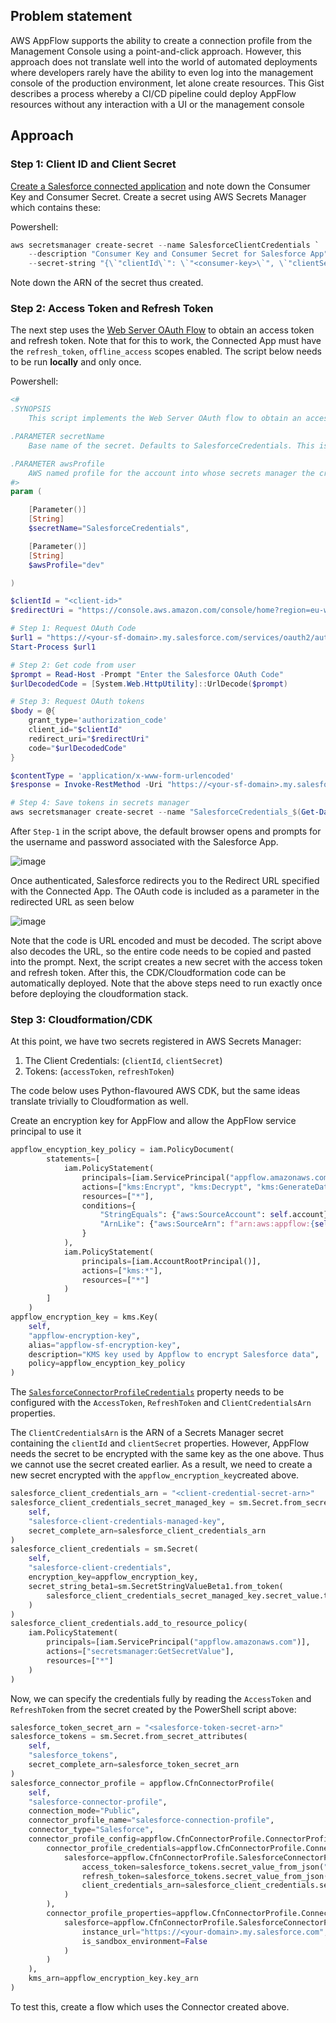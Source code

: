 ## Problem statement
AWS AppFlow supports the ability to create a connection profile from the Management Console using a point-and-click approach. However, this approach does not translate well into the world of automated deployments where developers rarely have the ability to even log into the management console of the production environment, let alone create resources. This Gist describes a process whereby a CI/CD pipeline could deploy AppFlow resources without any interaction with a UI or the management console

## Approach

### Step 1: Client ID and Client Secret
[Create a Salesforce connected application](https://docs.aws.amazon.com/appflow/latest/userguide/salesforce.html#salesforce-global-connected-app-instructions) and note down the Consumer Key and Consumer Secret. Create a secret using AWS Secrets Manager which contains these:

Powershell:
```PowerShell
aws secretsmanager create-secret --name SalesforceClientCredentials `
    --description "Consumer Key and Consumer Secret for Salesforce App" `
    --secret-string "{\`"clientId\`": \`"<consumer-key>\`", \`"clientSecret\`": \`"<consumer-secret>\`"}"
```
Note down the ARN of the secret thus created.

### Step 2: Access Token and Refresh Token
The next step uses the [Web Server OAuth Flow](https://help.salesforce.com/s/articleView?id=sf.remoteaccess_oauth_web_server_flow.htm&type=5) to obtain an access token and refresh token. Note that for this to work, the Connected App must have the `refresh_token`, `offline_access` scopes enabled. The script below needs to be run **locally** and only once. 

Powershell:
```PowerShell
<#
.SYNOPSIS
    This script implements the Web Server OAuth flow to obtain an access token and refresh token for Salesforce. These are then stored in an AWS Secrets Manager secret.

.PARAMETER secretName 
    Base name of the secret. Defaults to SalesforceCredentials. This is always suffixed by a timestamp in the format yyyy-mm-ddTHHmmss

.PARAMETER awsProfile
    AWS named profile for the account into whose secrets manager the credentials are saved
#>
param (

    [Parameter()]
    [String]
    $secretName="SalesforceCredentials",

    [Parameter()]
    [String]
    $awsProfile="dev"

)

$clientId = "<client-id>"
$redirectUri = "https://console.aws.amazon.com/console/home?region=eu-west-1" # Use the redirect-uri provided with the connected app

# Step 1: Request OAuth Code
$url1 = "https://<your-sf-domain>.my.salesforce.com/services/oauth2/authorize?response_type=code&client_id=$($clientId)&redirect_uri=$($redirectUri)"
Start-Process $url1

# Step 2: Get code from user
$prompt = Read-Host -Prompt "Enter the Salesforce OAuth Code"
$urlDecodedCode = [System.Web.HttpUtility]::UrlDecode($prompt)

# Step 3: Request OAuth tokens
$body = @{
    grant_type='authorization_code'
    client_id="$clientId"
    redirect_uri="$redirectUri"
    code="$urlDecodedCode"
}

$contentType = 'application/x-www-form-urlencoded' 
$response = Invoke-RestMethod -Uri "https://<your-sf-domain>.my.salesforce.com/services/oauth2/token" -Method 'POST' -Body $body -ContentType $contentType

# Step 4: Save tokens in secrets manager
aws secretsmanager create-secret --name "SalesforceCredentials_$(Get-Date -Format yyyy-MM-ddTHHmmss)"  --secret-string "{\`"accessToken\`":\`"$($response.access_token)\`",\`"refreshToken\`":\`"$($response.refresh_token)\`"}" --profile kdp-dev
```

After `Step-1` in the script above, the default browser opens and prompts for the username and password associated with the Salesforce App.

![image](./.img/Step1.png)

Once authenticated, Salesforce redirects you to the Redirect URL specified with the Connected App. The OAuth code is included as a parameter in the redirected URL as seen below

![image](./.img/Step1a.png)

Note that the code is URL encoded and must be decoded. The script above also decodes the URL, so the entire code needs to be copied and pasted into the prompt. Next, the script creates a new secret with the access token and refresh token. After this, the CDK/Cloudformation code can be automatically deployed. Note that the above steps need to run exactly once before deploying the cloudformation stack.

### Step 3: Cloudformation/CDK
At this point, we have two secrets registered in AWS Secrets Manager:
1. The Client Credentials: (`clientId`, `clientSecret`)
2. Tokens: (`accessToken`, `refreshToken`)

The code below uses Python-flavoured AWS CDK, but the same ideas translate trivially to Cloudformation as well. 

Create an encryption key for AppFlow and allow the AppFlow service principal to use it
```Python
appflow_encyption_key_policy = iam.PolicyDocument(
        statements=[
            iam.PolicyStatement(
                principals=[iam.ServicePrincipal("appflow.amazonaws.com")],
                actions=["kms:Encrypt", "kms:Decrypt", "kms:GenerateDataKey"],
                resources=["*"],
                conditions={
                    "StringEquals": {"aws:SourceAccount": self.account},
                    "ArnLike": {"aws:SourceArn": f"arn:aws:appflow:{self.region}:{self.account}:*"}
                }
            ),
            iam.PolicyStatement(
                principals=[iam.AccountRootPrincipal()],
                actions=["kms:*"],
                resources=["*"]
            )
        ]
    )
appflow_encryption_key = kms.Key(
    self, 
    "appflow-encryption-key",
    alias="appflow-sf-encryption-key",
    description="KMS key used by Appflow to encrypt Salesforce data",
    policy=appflow_encyption_key_policy
)
```

The [`SalesforceConnectorProfileCredentials`](https://docs.aws.amazon.com/AWSCloudFormation/latest/UserGuide/aws-properties-appflow-connectorprofile-salesforceconnectorprofilecredentials.html) property needs to be configured with the `AccessToken`, `RefreshToken` and `ClientCredentialsArn` properties. 

The `ClientCredentialsArn` is the ARN of a Secrets Manager secret containing the `clientId` and `clientSecret` properties. However, AppFlow needs the secret to be encrypted with the same key as the one above. Thus we cannot use the secret created earlier. As a result, we need to create a new secret encrypted with the `appflow_encryption_key`created above.

```Python
salesforce_client_credentials_arn = "<client-credential-secret-arn>"
salesforce_client_credentials_secret_managed_key = sm.Secret.from_secret_attributes(
    self, 
    "salesforce-client-credentials-managed-key",
    secret_complete_arn=salesforce_client_credentials_arn
)
salesforce_client_credentials = sm.Secret(
    self, 
    "salesforce-client-credentials",
    encryption_key=appflow_encryption_key,
    secret_string_beta1=sm.SecretStringValueBeta1.from_token(
        salesforce_client_credentials_secret_managed_key.secret_value.to_string()
    )
)
salesforce_client_credentials.add_to_resource_policy(
    iam.PolicyStatement(
        principals=[iam.ServicePrincipal("appflow.amazonaws.com")],
        actions=["secretsmanager:GetSecretValue"],
        resources=["*"]
    )
)
```

Now, we can specify the credentials fully by reading the `AccessToken` and `RefreshToken` from the secret created by the PowerShell script above:

```Python
salesforce_token_secret_arn = "<salesforce-token-secret-arn>" 
salesforce_tokens = sm.Secret.from_secret_attributes(
    self, 
    "salesforce_tokens",
    secret_complete_arn=salesforce_token_secret_arn
)
salesforce_connector_profile = appflow.CfnConnectorProfile(
    self,
    "salesforce-connector-profile",
    connection_mode="Public",
    connector_profile_name="salesforce-connection-profile",
    connector_type="Salesforce",
    connector_profile_config=appflow.CfnConnectorProfile.ConnectorProfileConfigProperty(
        connector_profile_credentials=appflow.CfnConnectorProfile.ConnectorProfileCredentialsProperty(
            salesforce=appflow.CfnConnectorProfile.SalesforceConnectorProfileCredentialsProperty(
                access_token=salesforce_tokens.secret_value_from_json("accessToken").to_string(),
                refresh_token=salesforce_tokens.secret_value_from_json("refreshToken").to_string(),
                client_credentials_arn=salesforce_client_credentials.secret_full_arn
            )
        ),
        connector_profile_properties=appflow.CfnConnectorProfile.ConnectorProfilePropertiesProperty(
            salesforce=appflow.CfnConnectorProfile.SalesforceConnectorProfilePropertiesProperty(
                instance_url="https://<your-domain>.my.salesforce.com",
                is_sandbox_environment=False
            )
        )
    ),
    kms_arn=appflow_encryption_key.key_arn
)
```

To test this, create a flow which uses the Connector created above. 